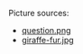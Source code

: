 Picture sources:
- [question.png](http://mario.wikia.com/wiki/File:Question_Block_Art_-_New_Super_Mario_Bros.png)
- [giraffe-fur.jpg](http://www.myfreetextures.com/great-seamless-giraffe-patterned-fur-texture/)
